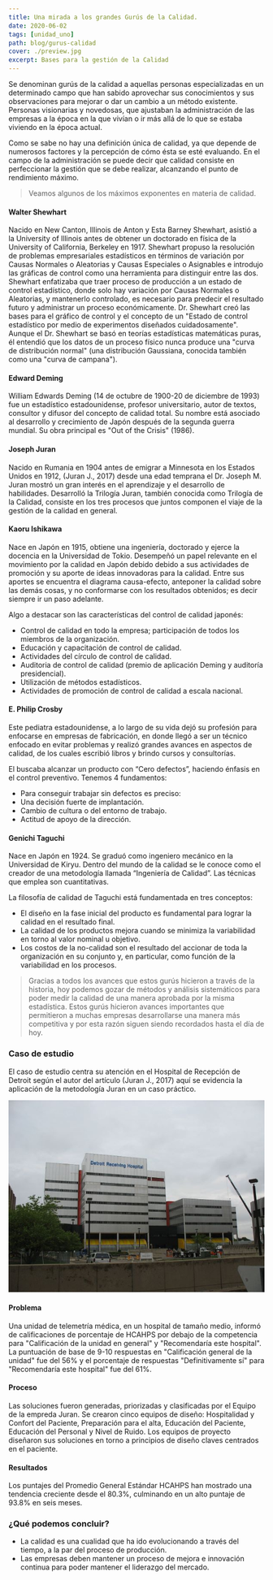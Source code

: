 ```yaml
---
title: Una mirada a los grandes Gurús de la Calidad.
date: 2020-06-02
tags: [unidad_uno]
path: blog/gurus-calidad
cover: ./preview.jpg
excerpt: Bases para la gestión de la Calidad
---
```

Se denominan gurús de la calidad a aquellas personas especializadas en un determinado campo que han sabido aprovechar sus conocimientos y sus observaciones para mejorar o dar un cambio a un método existente. Personas visionarias y novedosas, que ajustaban la administración de las empresas a la época en la que vivían o ir más allá de lo que se estaba viviendo en la época actual.

Como se sabe no hay una definición única de calidad, ya que depende de numerosos factores y la percepción de cómo ésta se esté evaluando. En el campo de la administración se puede decir que calidad consiste en perfeccionar la gestión que se debe realizar, alcanzando el punto de rendimiento máximo.

> Veamos algunos de los máximos exponentes en materia de calidad.

#### Walter Shewhart

Nacido en New Canton, Illinois de Anton y Esta Barney Shewhart, asistió a la University of Illinois antes de obtener un doctorado en física de la University of California, Berkeley en 1917.
Shewhart propuso la resolución de problemas empresariales estadísticos en términos de variación por Causas Normales o Aleatorias y Causas Especiales o Asignables e introdujo las gráficas de control como una herramienta para distinguir entre las dos. Shewhart enfatizaba que traer proceso de producción a un estado de control estadístico, donde solo hay variación por Causas Normales o Aleatorias, y mantenerlo controlado, es necesario para predecir el resultado futuro y administrar un proceso económicamente. Dr. Shewhart creó las bases para el gráfico de control y el concepto de un "Estado de control estadístico por medio de experimentos diseñados cuidadosamente". Aunque el Dr. Shewhart se basó en teorías estadísticas matemáticas puras, él entendió que los datos de un proceso físico nunca produce una "curva de distribución normal" (una distribución Gaussiana, conocida también como una "curva de campana").

#### Edward Deming

William Edwards Deming (14 de octubre de 1900-20 de diciembre de 1993) fue un estadístico estadounidense, profesor universitario, autor de textos, consultor y difusor del concepto de calidad total. Su nombre está asociado al desarrollo y crecimiento de Japón después de la segunda guerra mundial. Su obra principal es "Out of the Crisis" (1986).

#### Joseph Juran

Nacido en Rumania en 1904 antes de emigrar a Minnesota en los Estados Unidos en 1912, (Juran J., 2017) desde una edad temprana el Dr. Joseph M. Juran mostró un gran interés en el aprendizaje y el desarrollo de habilidades. Desarrolló la Trilogía Juran, también conocida como Trilogía de la Calidad, consiste en los tres procesos que juntos componen el viaje de la gestión de la calidad en general.

#### Kaoru Ishikawa

Nace en Japón en 1915, obtiene una ingeniería, doctorado y ejerce la docencia en la Universidad de Tokio. Desempeñó un papel relevante en el movimiento por la calidad en Japón debido debido a sus actividades de promoción y su aporte de ideas innovadoras para la calidad. Entre sus aportes se encuentra el diagrama causa-efecto, anteponer la calidad sobre las demás cosas, y no conformarse con los resultados obtenidos; es decir siempre ir un paso adelante.

Algo a destacar son las características del control de calidad japonés:

- Control de calidad en todo la empresa; participación de todos los miembros de la organización.
- Educación y capacitación de control de calidad.
- Actividades del círculo de control de calidad.
- Auditoria de control de calidad (premio de aplicación Deming y auditoría presidencial).
- Utilización de métodos estadísticos.
- Actividades de promoción de control de calidad a escala nacional.

#### E. Philip Crosby

Este pediatra estadounidense, a lo largo de su vida dejó su profesión para enfocarse en empresas de fabricación, en donde llegó a ser un técnico enfocado en evitar problemas y realizó grandes avances en aspectos de calidad, de los cuales escribió libros y brindo cursos y consultorías.

El buscaba alcanzar un producto con “Cero defectos”, haciendo énfasis en el control preventivo. Tenemos 4 fundamentos:

- Para conseguir trabajar sin defectos es preciso:
- Una decisión fuerte de implantación.
- Cambio de cultura o del entorno de trabajo.
- Actitud de apoyo de la dirección.

#### Genichi Taguchi

Nace en Japón en 1924. Se graduó como ingeniero mecánico en la Universidad de Kiryu. Dentro del mundo de la calidad se le conoce como el creador de una metodología llamada “Ingeniería de Calidad”. Las técnicas que emplea son cuantitativas.

La filosofía de calidad de Taguchi está fundamentada en tres conceptos:
- El diseño en la fase inicial del producto es fundamental para lograr la calidad en el resultado final.
- La calidad de los productos mejora cuando se minimiza la variabilidad en torno al valor nominal u objetivo.
- Los costos de la no-calidad son el resultado del accionar de toda la organización en su conjunto y, en particular, como función de la
variabilidad en los procesos.

> Gracias a todos los avances que estos gurús hicieron a través de la historia, hoy podemos gozar de métodos y análisis sistemáticos para poder medir la calidad de una manera aprobada por la misma estadística. Estos gurús hicieron avances importantes que permitieron a muchas empresas desarrollarse una manera más competitiva y por esta razón siguen siendo recordados hasta el día de hoy.

### Caso de estudio
El caso de estudio centra su atención en el Hospital de Recepción de Detroit según el autor del artículo (Juran J., 2017) aquí se evidencia la aplicación de la metodología Juran en un caso práctico.

![Figura 1. Hospital de Recepción de Detroit](fig1.jpg)

#### Problema
Una unidad de telemetría médica, en un hospital de tamaño medio, informó de calificaciones de porcentaje de HCAHPS por debajo de la competencia para "Calificación de la unidad en general" y "Recomendaría este hospital". La puntuación de base de 9-10 respuestas en "Calificación general de la unidad" fue del 56% y el porcentaje de respuestas "Definitivamente sí" para "Recomendaría este hospital" fue del 61%.
#### Proceso
Las soluciones fueron generadas, priorizadas y clasificadas por el Equipo de la empreda Juran. Se crearon cinco equipos de diseño: Hospitalidad y Confort del Paciente, Preparación para el alta, Educación del Paciente, Educación del Personal y Nivel de Ruido. Los equipos de proyecto diseñaron sus soluciones en torno a principios de diseño claves centrados en el paciente.

#### Resultados

Los puntajes del Promedio General Estándar HCAHPS han mostrado una tendencia creciente desde el 80.3%, culminando en un alto puntaje de 93.8% en seis meses.

### ¿Qué podemos concluir?

- La calidad es una cualidad que ha ido evolucionando a través del tiempo, a la par del proceso de producción.
- Las empresas deben mantener un proceso de mejora e innovación continua para poder mantener el liderazgo del mercado.
